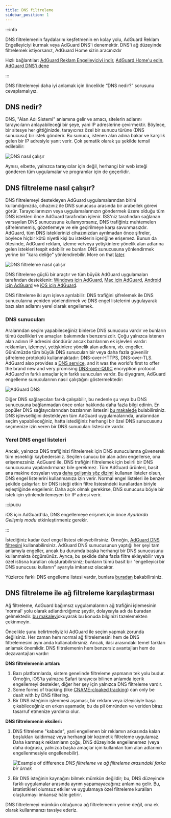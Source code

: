 ```yaml
---
title: DNS filtreleme
sidebar_position: 1
---
```


:::info

DNS filtrelemenin faydalarını keşfetmenin en kolay yolu, AdGuard Reklam Engelleyiciyi kurmak veya AdGuard DNS'i denemektir. DNS'i ağ düzeyinde filtrelemek istiyorsanız, AdGuard Home sizin aracınızdır

Hızlı bağlantılar: [AdGuard Reklam Engelleyiciyi indir](https://agrd.io/download-kb-adblock), [AdGuard Home'u edin](https://github.com/AdguardTeam/AdGuardHome#getting-started), [AdGuard DNS'i dene](https://agrd.io/download-dns)

:::

DNS filtrelemeyi daha iyi anlamak için öncelikle “DNS nedir?” sorusunu cevaplamalıyız.

## DNS nedir?

DNS, "Alan Adı Sistemi" anlamına gelir ve amacı, sitelerin adlarını tarayıcıların anlayabileceği bir şeye, yani IP adreslerine çevirmektir. Böylece, bir sitesye her gittiğinizde, tarayıcınız özel bir sunucu türüne (DNS sunucusu) bir istek gönderir. Bu sunucu, istenen alan adına bakar ve karşılık gelen bir IP adresiyle yanıt verir. Çok şematik olarak şu şekilde temsil edilebilir:

![DNS nasıl çalışır](https://cdn.adtidy.org/public/Adguard/kb/DNS_filtering/how_dns_works_en.png)

Aynısı, elbette, yalnızca tarayıcılar için değil, herhangi bir web isteği gönderen tüm uygulamalar ve programlar için de geçerlidir.

## DNS filtreleme nasıl çalışır?

DNS filtrelemeyi destekleyen AdGuard uygulamalarından birini kullandığınızda, cihazınız ile DNS sunucusu arasında bir arabellek görevi görür. Tarayıcılarınızın veya uygulamalarınızın göndermek üzere olduğu tüm DNS istekleri önce AdGuard tarafından işlenir. İSS'niz tarafından sağlanan varsayılan DNS sunucusunu kullanıyorsanız, DNS trafiğiniz muhtemelen şifrelenmemiş, gözetlemeye ve ele geçirilmeye karşı savunmasızdır. AdGuard, tüm DNS isteklerinizi cihazınızdan ayrılmadan önce şifreler, böylece hiçbir kötü niyetli kişi bu isteklerin içeriğine erişemez. Bunun da ötesinde, AdGuard reklam, izleme ve/veya yetişkinlere yönelik alan adlarına gelen istekleri tespit edebilir ve bunları DNS sunucusuna yönlendirmek yerine bir "kara deliğe" yönlendirebilir. More on that [later](#local-dns-blocklists).

![DNS filtreleme nasıl çalışır](https://cdn.adtidy.org/public/Adguard/kb/DNS_filtering/how_dns_filtering_works_en.png)

DNS filtreleme güçlü bir araçtır ve tüm büyük AdGuard uygulamaları tarafından desteklenir: [Windows için AdGuard](https://adguard.com/adguard-windows/overview.html), [Mac için AdGuard](https://adguard.com/adguard-mac/overview.html), [Android için AdGuard](https://adguard.com/adguard-android/overview.html) ve [iOS için AdGuard](https://adguard.com/adguard-ios/overview.html).

DNS filtreleme iki ayrı işleve ayrılabilir: DNS trafiğini şifrelemek ile DNS sunucularına yeniden yönlendirmek ve DNS engel listelerini uygulayarak bazı alan adlarını yerel olarak engellemek.

### DNS sunucuları

Aralarından seçim yapabileceğiniz binlerce DNS sunucusu vardır ve bunların tümü özellikleri ve amaçları bakımından benzersizdir. Çoğu yalnızca istenen alan adının IP adresini döndürür ancak bazılarının ek işlevleri vardır: reklamları, izlemeyi, yetişkinlere yönelik alan adlarını, vb. engeller. Günümüzde tüm büyük DNS sunucuları bir veya daha fazla güvenilir şifreleme protokolü kullanmaktadır: DNS-over-HTTPS, DNS-over-TLS. AdGuard also provides a [DNS service](https://adguard-dns.io/), and it was the world's first to offer the brand new and very promising [DNS-over-QUIC](https://adguard.com/blog/dns-over-quic.html) encryption protocol. AdGuard'ın farklı amaçlar için farklı sunucuları vardır. Bu diyagram, AdGuard engelleme sunucularının nasıl çalıştığını göstermektedir:

![AdGuard DNS](https://cdn.adtidy.org/public/Adguard/kb/DNS_filtering/adguard_dns_en.jpg)

Diğer DNS sağlayıcıları farklı çalışabilir, bu nedenle şu veya bu DNS sunucusuna bağlanmadan önce onlar hakkında daha fazla bilgi edinin. En popüler DNS sağlayıcılarından bazılarının listesini [bu makalede](dns-providers.md) bulabilirsiniz. DNS işlevselliğini destekleyen tüm AdGuard uygulamalarında, aralarından seçim yapabileceğiniz, hatta istediğiniz herhangi bir özel DNS sunucusunu seçmenize izin veren bir DNS sunucuları listesi de vardır.

### Yerel DNS engel listeleri

Ancak, yalnızca DNS trafiğinizi filtrelemek için DNS sunucularına güvenerek tüm esnekliği kaybedersiniz. Seçilen sunucu bir alan adını engellerse, ona erişemezsiniz. AdGuard ile, DNS trafiğini filtrelemek için belirli bir DNS sunucusunu yapılandırmanız bile gerekmez. Tüm AdGuard ürünleri, basit ana makine dosyaları veya [daha gelişmiş söz dizimi](dns-filtering-syntax.md) kullanan listeler olsun, DNS engel listelerini kullanmanıza izin verir. Normal engel listeleri ile benzer şekilde çalışırlar: bir DNS isteği etkin filtre listesindeki kurallardan biriyle eşleştiğinde engellenir. Daha açık olmak gerekirse, DNS sunucusu böyle bir istek için yönlendirilemeyen bir IP adresi verir.

:::ipucu

iOS için AdGuard'da, DNS engellemeye erişmek için önce *Ayarlarda* *Gelişmiş modu* etkinleştirmeniz gerekir.

:::

İstediğiniz kadar özel engel listesi ekleyebilirsiniz. Örneğin, [AdGuard DNS filtresini](https://github.com/AdguardTeam/AdGuardSDNSFilter) kullanabilirsiniz. AdGuard DNS sunucusunun yaptığı her şeyi tam anlamıyla engeller, ancak bu durumda başka herhangi bir DNS sunucusunu kullanmakta özgürsünüz. Ayrıca, bu şekilde daha fazla filtre ekleyebilir veya özel istisna kuralları oluşturabilirsiniz; bunların tümü basit bir "engelleyici bir DNS sunucusu kullanın" ayarıyla imkansız olacaktır.

Yüzlerce farklı DNS engelleme listesi vardır, bunlara [buradan](https://filterlists.com/) bakabilirsiniz.

## DNS filtreleme ile ağ filtreleme karşılaştırması

Ağ filtreleme, AdGuard bağımsız uygulamalarının ağ trafiğini işlemesinin 'normal' yolu olarak adlandırdığımız şeydir, dolayısıyla adı da buradan gelmektedir. [bu makaleyi](https://adguard.com/kb/general/ad-filtering/how-ad-blocking-works/)okuyarak bu konuda bilginizi tazelemekten çekinmeyin.

Öncelikle şunu belirtmeliyiz ki AdGuard ile seçim yapmak zorunda değilsiniz. Her zaman hem normal ağ filtrelemesini hem de DNS filtrelemesini aynı anda kullanabilirsiniz. Ancak, ikisi arasındaki temel farkları anlamak önemlidir. DNS filtrelemenin hem benzersiz avantajları hem de dezavantajları vardır:

**DNS filtrelemenin artıları:**

1. Bazı platformlarda, sistem genelinde filtreleme yapmanın tek yolu budur. Örneğin, iOS'ta yalnızca Safari tarayıcısı bilinen anlamda içerik engellemeyi destekler, diğer her şey için yalnızca DNS filtreleme vardır.
1. Some forms of tracking (like [CNAME-cloaked tracking](https://adguard.com/blog/cname-tracking.html)) can only be dealt with by DNS filtering.
1. Bir DNS isteğinin işlenmesi aşaması, bir reklam veya izleyiciyle başa çıkabileceğiniz en erken aşamadır, bu da pil ömründen ve veriden biraz tasarruf etmenize yardımcı olur.

**DNS filtrelemenin eksileri:**

1. DNS filtreleme "kabadır", yani engellenen bir reklamın arkasında kalan boşlukları kaldırmaz veya herhangi bir kozmetik filtreleme uygulamaz. Daha karmaşık reklamların çoğu, DNS düzeyinde engellenemez (veya daha doğrusu, yalnızca başka amaçlar için kullanılan tüm alan adlarının engellenmesiyle engellenebilir).

    ![Example of difference](https://cdn.adtidy.org/public/Adguard/kb/DNS_filtering/dns_diff.jpg) *DNS filtreleme ve ağ filtreleme arasındaki farka bir örnek*

1. Bir DNS isteğinin kaynağını bilmek mümkün değildir; bu, DNS düzeyinde farklı uygulamalar arasında ayrım yapamayacağınız anlamına gelir. Bu, istatistikleri olumsuz etkiler ve uygulamaya özel filtreleme kuralları oluşturmayı imkansız hâle getirir.

DNS filtrelemeyi mümkün olduğunca ağ filtrelemenin yerine değil, ona ek olarak kullanmanızı tavsiye ederiz.
